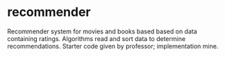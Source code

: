 # recommender
 Recommender system for movies and books based based on data containing ratings. Algorithms read and sort data to determine recommendations. Starter code given by professor; implementation mine.

